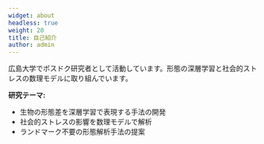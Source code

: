 ```yaml
---
widget: about
headless: true
weight: 20
title: 自己紹介
author: admin
---
```


<div id="about"></div>

広島大学でポスドク研究者として活動しています。形態の深層学習と社会的ストレスの数理モデルに取り組んでいます。

**研究テーマ:**
- 生物の形態差を深層学習で表現する手法の開発
- 社会的ストレスの影響を数理モデルで解析
- ランドマーク不要の形態解析手法の提案
